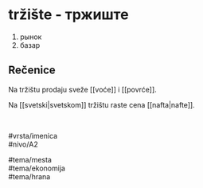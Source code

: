 # tržište - тржиште

1. рынок  
2. базар  

## Rečenice

Na tržištu prodaju sveže [[voće]] i [[povrće]].  

Na [[svetski|svetskom]] tržištu raste cena [[nafta|nafte]].  

<br>

#vrsta/imenica  
#nivo/A2  

#tema/mesta  
#tema/ekonomija  
#tema/hrana  
